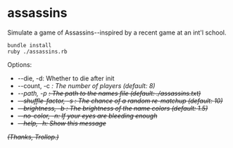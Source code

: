assassins
=========

Simulate a game of Assassins--inspired by a recent game at an int'l school.

    bundle install
    ruby ./assassins.rb

Options:
* --die, -d:   Whether to die after init
* --count, -c <i>:   The number of players (default: 8)
* --path, -p <s>:   The path to the names file (default: ./assassins.txt)
* --shuffle-factor, -s <i>:   The chance of a random re-matchup (default: 10)
* --brightness, -b <f>:   The brightness of the name colors (default: 1.5)
* --no-color, -n:   If your eyes are bleeding enough
* --help, -h:   Show this message

(Thanks, Trollop.)
